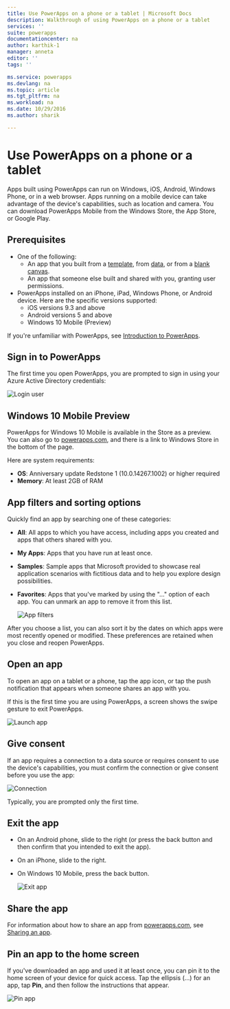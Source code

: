 ```yaml
---
title: Use PowerApps on a phone or a tablet | Microsoft Docs
description: Walkthrough of using PowerApps on a phone or a tablet
services: ''
suite: powerapps
documentationcenter: na
author: karthik-1
manager: anneta
editor: ''
tags: ''

ms.service: powerapps
ms.devlang: na
ms.topic: article
ms.tgt_pltfrm: na
ms.workload: na
ms.date: 10/29/2016
ms.author: sharik

---
```

# Use PowerApps on a phone or a tablet
Apps built using PowerApps can run on Windows, iOS, Android, Windows Phone, or in a web browser. Apps running on a mobile device can take advantage of the device's capabilities, such as location and camera. You can download PowerApps Mobile from the Windows Store, the App Store, or Google Play.

## Prerequisites
* One of the following:
  * An app that you built from a [template](get-started-test-drive.md), from [data](get-started-create-from-data.md), or from a [blank canvas](get-started-create-from-blank.md).
  * An app that someone else built and shared with you, granting user permissions.
* PowerApps installed on an iPhone, iPad, Windows Phone, or Android device. Here are the specific versions supported:  
  * iOS versions 9.3 and above
  * Android versions 5 and above
  * Windows 10 Mobile (Preview)

If you're unfamiliar with PowerApps, see [Introduction to PowerApps](getting-started.md).

## Sign in to PowerApps
The first time you open PowerApps, you are prompted to sign in using your Azure Active Directory credentials:  

![Login user](./media/run-app-client/run-client-login.png)

## Windows 10 Mobile Preview
PowerApps for Windows 10 Mobile is available in the Store as a preview. You can also go to [powerapps.com](https://powerapps.microsoft.com/), and there is a link to Windows Store in the bottom of the page.

Here are system requirements:

* **OS**: Anniversary update Redstone 1 (10.0.14267.1002) or higher required
* **Memory**: At least 2GB of RAM

## App filters and sorting options
Quickly find an app by searching one of these categories:

* **All**: All apps to which you have access, including apps you created and apps that others shared with you.
* **My Apps**: Apps that you have run at least once.
* **Samples**: Sample apps that Microsoft provided to showcase real application scenarios with fictitious data and to help you explore design possibilities.
* **Favorites**: Apps that you've marked by using the "…" option of each app. You can unmark an app to remove it from this list.

    ![App filters](./media/run-app-client/run-client-applist.png)

After you choose a list, you can also sort it by the dates on which apps were most recently opened or modified. These preferences are retained when you close and reopen PowerApps.  

## Open an app
To open an app on a tablet or a phone, tap the app icon, or tap the push notification that appears when someone shares an app with you.

If this is the first time you are using PowerApps, a screen shows the swipe gesture to exit PowerApps.

![Launch app](./media/run-app-client/run-client-app.png)

## Give consent
If an app requires a connection to a data source or requires consent to use the device's capabilities, you must confirm the connection or give consent before you use the app:  

![Connection](./media/run-app-client/app-connection.png)

Typically, you are prompted only the first time.

## Exit the app
* On an Android phone, slide to the right (or press the back button and then confirm that you intended to exit the app).
* On an iPhone, slide to the right.
* On Windows 10 Mobile, press the back button.

    ![Exit app](./media/run-app-client/run-client-exit.png)

## Share the app
For information about how to share an app from [powerapps.com](https://web.powerapps.com), see [Sharing an app](share-app.md).

## Pin an app to the home screen
If you've downloaded an app and used it at least once, you can pin it to the home screen of your device for quick access. Tap the ellipsis (...) for an app, tap **Pin**, and then follow the instructions that appear.

![Pin app](./media/run-app-client/run-client-pin.png)
